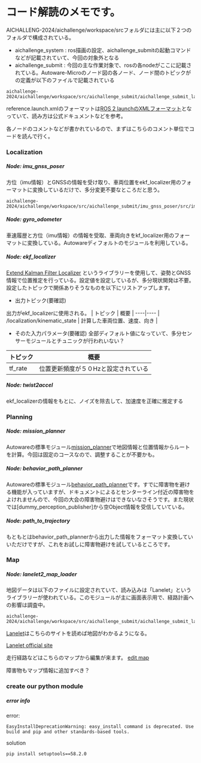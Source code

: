 # コード解読のメモです。
AICHALLENG-2024/aichallenge/workspace/srcフォルダには主に以下２つのフォルダで構成されている。
- aichallenge_system : ros描画の設定、aichallenge_submitの起動コマンドなどが記載されていて、今回の対象外となる
- aichallenge_submit : 今回の主な作業対象で、rosの各nodeがここに記載されている。Autoware-Microのノード図の各ノード、ノード間のトピックがの定義が以下のファイルで記載されている
```
aichallenge-2024/aichallenge/workspace/src/aichallenge_submit/aichallenge_submit_launch/launch/reference.launch.xml
```
reference.launch.xmlのフォーマットは[ROS 2 launchのXMLフォーマット](https://docs.ros.org/en/foxy/Tutorials/Intermediate/Launch/Creating-Launch-Files.html)となっていて、読み方は公式ドキュメントなどを参考。

各ノードのコメントなどが書かれているので、まずはこちらのコメント単位でコードを読んで行く。

### Localization
##### Node: imu_gnss_poser
方位（imu情報）とGNSSの情報を受け取り、車両位置をekf_localizer用のフォーマットに変換しているだけで、多分変更不要なところだと思う。
```
aichallenge-2024/aichallenge/workspace/src/aichallenge_submit/imu_gnss_poser/src/imu_gnss_poser_node.cpp
```

##### Node: gyro_odometer
車速履歴と方位（imu情報）の情報を受取、車両向きをkf_localizer用のフォーマットに変換している。Autowareディフォルトのモジュールを利用している。

##### Node: ekf_localizer
[Extend Kalman Filter Localizer](https://autowarefoundation.github.io/autoware.universe/main/localization/ekf_localizer/)
というライブラリーを使用して、姿勢とGNSS情報で位置推定を行っている。設定値を設定しているが、多分現状開発は不要。設定したトピックで関係ありそうなものを以下にリストアップします。

- 出力トピック(要確認)

出力がekf_localizerに使用される。
| トピック | 概要 |
----|---- 
| /localization/kinematic_state | 計算した車両位置、速度、向き |

- そのた入力パラメータ(要確認)
全部ディフォルト値になっていて、多分センサーモジュールとチュニックが行われいない？

| トピック | 概要 |
----|---- 
| tf_rate | 位置更新頻度が５０Hzと設定されている |

##### Node: twist2accel
ekf_localizerの情報をもとに、ノイズを除去して、加速度を正確に推定する

### Planning
##### Node: mission_planner
Autowareの標準モジュール[mission_planner](https://autowarefoundation.github.io/autoware.universe/pr-2609/planning/mission_planner/)で地図情報と位置情報からルートを計算。今回は固定のコースなので、調整することが不要かも。

##### Node: behavior_path_planner
Autowareの標準モジュール[behavior_path_planner](https://autowarefoundation.github.io/autoware.universe/main/planning/behavior_path_planner/autoware_behavior_path_planner/)です。すでに障害物を避ける機能が入っていますが、ドキュメントによるとセンターライン付近の障害物をよけれませんので、今回の大会の障害物避けはできないなさそうです。また現状では[dummy_perception_publisher]から空Object情報を受信していている。

##### Node: path_to_trajectory
もともとはbehavior_path_plannerから出力した情報をフォーマット変換していいただけですが、これをお試しに障害物避けを試しているところです。


### Map
##### Node: lanelet2_map_loader
地図データは以下のファイルに設定されていて、読み込みは「Lanelet」というライブラリーが使われている。このモジュールが主に画面表示用で、経路計画への影響は調査中。
```
aichallenge-2024/aichallenge/workspace/src/aichallenge_submit/aichallenge_submit_launch/map/lanelet2_map.osm
```
[Lanelet](https://tech.tier4.jp/entry/2021/06/23/160000#%E8%87%AA%E5%8B%95%E9%81%8B%E8%BB%A2%E3%81%AE%E5%9C%B0%E5%9B%B3)はこちらのサイトを読めば地図がわかるようになる。

[Lanelet official site](https://fzi-forschungszentrum-informatik.github.io/Lanelet2/)

走行経路などはこちらのマップから編集が来ます。
[edit map](https://qiita.com/Massy0127/items/9a646d6b8e1c33f8dace)

障害物もマップ情報に追加すべき？


### create our python module
##### error info 
error:
```
EasyInstallDeprecationWarning: easy_install command is deprecated. Use build and pip and other standards-based tools.
```
solution
```
pip install setuptools==58.2.0
```